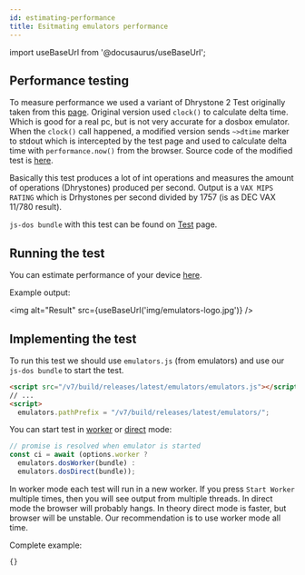 ```yaml
---
id: estimating-performance
title: Esitmating emulators performance
---
```

import useBaseUrl from '@docusaurus/useBaseUrl';

## Performance testing

To measure performance we used a variant of Dhrystone 2 Test originally taken from this [page](http://www.roylongbottom.org.uk/dhrystone%20results.htm). Original version used `clock()` to calculate delta time. Which is good for a real pc, but is not very accurate for a dosbox emulator. When the `clock()` call happened, a modified version sends `~>dtime` marker to stdout which is intercepted by the test page and used to calculate delta time with `performance.now()` from the browser. Source code of the modified test is [here](https://github.com/caiiiycuk/js-dos/tree/6.22/programms/dhry2).

Basically this test produces a lot of int operations and measures the amount of operations (Dhrystones) produced per second. Output is a `VAX MIPS RATING` which is Drhystones per second divided by 1757 (is as DEC VAX 11/780 result).

`js-dos bundle` with this test can be found on [Test](https://talks.dos.zone/t/dhrystone-2-test-jul-2020/37086) page.

## Running the test


You can estimate performance of your device [here](https://dos.zone/en/my).

Example output:

<img alt="Result" src={useBaseUrl('img/emulators-logo.jpg')} />

## Implementing the test

To run this test we should use `emulators.js` (from emulators) and use our `js-dos bundle` to start the test.

```html
<script src="/v7/build/releases/latest/emulators/emulators.js"></script>
// ...
<script>
  emulators.pathPrefix = "/v7/build/releases/latest/emulators/";
```

You can start test in [worker](dos-worker.md) or [direct](dos-direct.md) mode:
```js
// promise is resolved when emulator is started
const ci = await (options.worker ?
  emulators.dosWorker(bundle) :
  emulators.dosDirect(bundle));
```

In worker mode each test will run in a new worker. If you press `Start Worker` multiple times,
then you will see output from multiple threads. In direct mode the browser will probably hangs.
In theory direct mode is faster, but browser will be unstable. Our recommendation is to use worker
mode all time.

Complete example:

```html title="examples/dhry2.html"
{}
```


